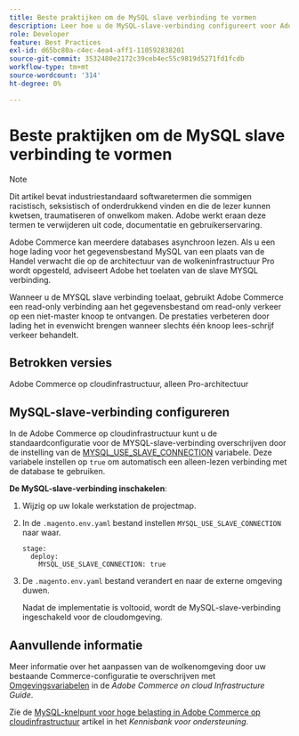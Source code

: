 ```yaml
---
title: Beste praktijken om de MySQL slave verbinding te vormen
description: Leer hoe u de MySQL-slave-verbinding configureert voor Adobe Commerce-sites die worden geïmplementeerd in de cloud-infrastructuur.
role: Developer
feature: Best Practices
exl-id: d65bc80a-c4ec-4ea4-aff1-110592838201
source-git-commit: 3532480e2172c39ceb4ec55c9819d5271fd1fcdb
workflow-type: tm+mt
source-wordcount: '314'
ht-degree: 0%

---
```


# Beste praktijken om de MySQL slave verbinding te vormen

>[!NOTE]
>
>Dit artikel bevat industriestandaard softwaretermen die sommigen racistisch, seksistisch of onderdrukkend vinden en die de lezer kunnen kwetsen, traumatiseren of onwelkom maken. Adobe werkt eraan deze termen te verwijderen uit code, documentatie en gebruikerservaring.

Adobe Commerce kan meerdere databases asynchroon lezen. Als u een hoge lading voor het gegevensbestand MySQL van een plaats van de Handel verwacht die op de architectuur van de wolkeninfrastructuur Pro wordt opgesteld, adviseert Adobe het toelaten van de slave MYSQL verbinding.

Wanneer u de MYSQL slave verbinding toelaat, gebruikt Adobe Commerce een read-only verbinding aan het gegevensbestand om read-only verkeer op een niet-master knoop te ontvangen. De prestaties verbeteren door lading het in evenwicht brengen wanneer slechts één knoop lees-schrijf verkeer behandelt.

## Betrokken versies

Adobe Commerce op cloudinfrastructuur, alleen Pro-architectuur

## MySQL-slave-verbinding configureren

In de Adobe Commerce op cloudinfrastructuur kunt u de standaardconfiguratie voor de MYSQL-slave-verbinding overschrijven door de instelling van de [MYSQL_USE_SLAVE_CONNECTION](https://experienceleague.adobe.com/docs/commerce-cloud-service/user-guide/configure/env/stage/variables-deploy.html#mysql_use_slave_connection) variabele. Deze variabele instellen op `true` om automatisch een alleen-lezen verbinding met de database te gebruiken.

**De MySQL-slave-verbinding inschakelen**:

1. Wijzig op uw lokale werkstation de projectmap.

1. In de `.magento.env.yaml` bestand instellen `MYSQL_USE_SLAVE_CONNECTION` naar waar.

   ```
   stage:
     deploy:
       MYSQL_USE_SLAVE_CONNECTION: true
   ```

1. De `.magento.env.yaml` bestand verandert en naar de externe omgeving duwen.

   Nadat de implementatie is voltooid, wordt de MySQL-slave-verbinding ingeschakeld voor de cloudomgeving.

## Aanvullende informatie

Meer informatie over het aanpassen van de wolkenomgeving door uw bestaande Commerce-configuratie te overschrijven met [Omgevingsvariabelen](https://experienceleague.adobe.com/docs/commerce-cloud-service/user-guide/configure/env/configure-env-yaml.html#environment-variables) in de _Adobe Commerce on cloud Infrastructure Guide_.

Zie de [MySQL-knelpunt voor hoge belasting in Adobe Commerce op cloudinfrastructuur](https://experienceleague.adobe.com/docs/commerce-knowledge-base/kb/troubleshooting/database/mysql-high-load-bottleneck-in-magento-commerce-cloud.html) artikel in het _Kennisbank voor ondersteuning_.
